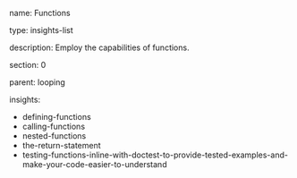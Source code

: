 name: Functions

type: insights-list

description: Employ the capabilities of functions. 

section: 0

parent: looping

insights:
  - defining-functions
  - calling-functions
  - nested-functions
  - the-return-statement
  - testing-functions-inline-with-doctest-to-provide-tested-examples-and-make-your-code-easier-to-understand
